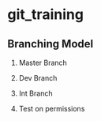 # git_training

## Branching Model

1. Master Branch

2. Dev Branch

3. Int Branch

4. Test on permissions
